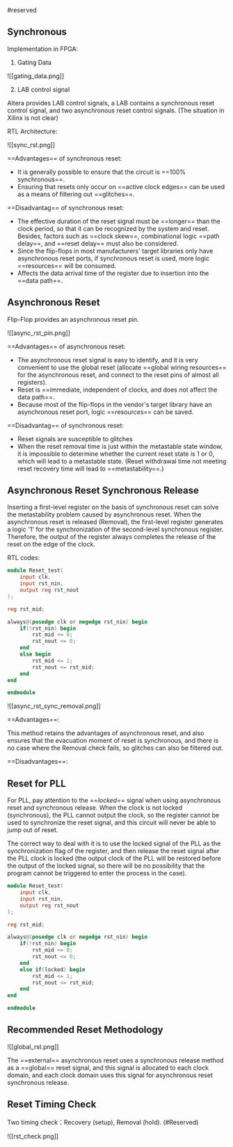 #reserved
## Synchronous

Implementation in FPGA:

1. Gating Data

![[gating_data.png]]

2. LAB control signal

Altera provides LAB control signals, a LAB contains a synchronous reset control signal, and two asynchronous reset control signals. (The situation in Xilinx is not clear)

RTL Architecture:

![[sync_rst.png]]

==Advantages== of synchronous reset:

- It is generally possible to ensure that the circuit is ==100% synchronous==.
- Ensuring that resets only occur on ==active clock edges== can be used as a means of filtering out ==glitches==.

==Disadvantag== of synchronous reset:

- The effective duration of the reset signal must be ==longer== than the clock period, so that it can be recognized by the system and reset. Besides, factors such as ==clock skew==, combinational logic ==path delay==, and ==reset delay== must also be considered.
- Since the flip-flops in most manufacturers' target libraries only have asynchronous reset ports, if synchronous reset is used, more logic ==resources== will be consumed.
- Affects the data arrival time of the register due to insertion into the ==data path==.

## Asynchronous Reset

Flip-Flop provides an asynchronous reset pin.

![[async_rst_pin.png]]


==Advantages== of asynchronous reset:

- The asynchronous reset signal is easy to identify, and it is very convenient to use the global reset (allocate ==global wiring resources== for the asynchronous reset, and connect to the reset pins of almost all registers).
- Reset is ==immediate, independent of clocks, and does not affect the data path==.
- Because most of the flip-flops in the vendor's target library have an asynchronous reset port, logic ==resources== can be saved.

==Disadvantag== of synchronous reset:

- Reset signals are susceptible to glitches
- When the reset removal time is just within the metastable state window, it is impossible to determine whether the current reset state is 1 or 0, which will lead to a metastable state. (Reset withdrawal time not meeting reset recovery time will lead to ==metastability==.)

## Asynchronous Reset Synchronous Release

Inserting a first-level register on the basis of synchronous reset can solve the metastability problem caused by asynchronous reset. When the asynchronous reset is released (Removal), the first-level register generates a logic '1' for the synchronization of the second-level synchronous register. Therefore, the output of the register always completes the release of the reset on the edge of the clock.

RTL codes:

```verilog
module Reset_test( 
	input clk, 
	input rst_nin, 
	output reg rst_nout 
); 

reg rst_mid; 

always@(posedge clk or negedge rst_nin) begin 
	if(!rst_nin) begin 
		rst_mid <= 0; 
		rst_nout <= 0; 
	end 
	else begin 
		rst_mid <= 1; 
		rst_nout <= rst_mid; 
	end 
end 

endmodule
```

![[async_rst_sync_removal.png]]

==Advantages==:

This method retains the advantages of asynchronous reset, and also ensures that the evacuation moment of reset is synchronous, and there is no case where the Removal check fails, so glitches can also be filtered out.

==Disadvantages==:

## Reset for PLL

For PLL, pay attention to the ==*locked*== signal when using asynchronous reset and synchronous release. When the clock is not locked (synchronous), the PLL cannot output the clock, so the register cannot be used to synchronize the reset signal, and this circuit will never be able to jump out of reset.

The correct way to deal with it is to use the locked signal of the PLL as the synchronization flag of the register, and then release the reset signal after the PLL clock is locked (the output clock of the PLL will be restored before the output of the locked signal, so there will be no possibility that the program cannot be triggered to enter the process in the case).

```verilog
module Reset_test( 
	input clk, 
	input rst_nin, 
	output reg rst_nout 
); 

reg rst_mid; 

always@(posedge clk or negedge rst_nin) begin 
	if(!rst_nin) begin 
		rst_mid <= 0; 
		rst_nout <= 0; 
	end 
	else if(locked) begin 
		rst_mid <= 1; 
		rst_nout <= rst_mid; 
	end 
end 

endmodule
```

## Recommended Reset Methodology

![[global_rst.png]]

The ==external== asynchronous reset uses a synchronous release method as a ==global== reset signal, and this signal is allocated to each clock domain, and each clock domain uses this signal for asynchronous reset synchronous release.

## Reset Timing Check

Two timing check：Recovery (setup), Removal (hold). (#Reserved)

![[rst_check.png]]
